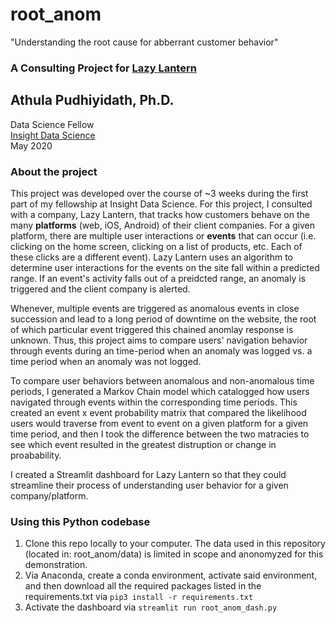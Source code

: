 # root_anom
"Understanding the root cause for abberrant customer behavior" 
### A Consulting Project for [Lazy Lantern](https://www.lazylantern.com)

## Athula Pudhiyidath, Ph.D.   
Data Science Fellow    
[Insight Data Science](https://insightfellows.com/data-science)   
May 2020

### About the project
This project was developed over the course of ~3 weeks during the first part of my fellowship at Insight Data Science. For this project, I consulted with a company, Lazy Lantern, that tracks how customers behave on the many **platforms** (web, iOS, Android) of their client companies. For a given platform, there are multiple user interactions or **events** that can occur (i.e. clicking on the home screen, clicking on a list of products, etc. Each of these clicks are a different event). Lazy Lantern uses an algorithm to determine user interactions for the events on the site fall within a predicted range. If an event's activity falls out of a preidcted range, an anomaly is triggered and the client company is alerted. 

Whenever, multiple events are triggered as anomalous events in close succession and lead to a long period of downtime on the website, the root of which particular event triggered this chained anomlay response is unknown. Thus, this project aims to compare users' navigation behavior through events during an time-period when an anomaly was logged vs. a time period when an anomaly was not logged. 

To compare user behaviors between anomalous and non-anomalous time periods, I generated a Markov Chain model which catalogged how users navigated through events within the corresponding time periods. This created an event x event probability matrix that compared the likelihood users would traverse from event to event on a given platform for a given time period, and then I took the difference between the two matracies to see which event resulted in the greatest distruption or change in proabability. 

I created a Streamlit dashboard for Lazy Lantern so that they could streamline their process of understanding user behavior for a given company/platform. 

### Using this Python codebase
1. Clone this repo locally to your computer. The data used in this repository (located in: root_anom/data) is limited in scope and anonomyzed for this demonstration. 
2. Via Anaconda, create a conda environment, activate said environment, and then download all the required packages listed in the requirements.txt via ```pip3 install -r requirements.txt```
3. Activate the dashboard via ```streamlit run root_anom_dash.py```
